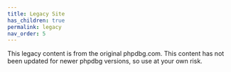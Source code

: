 ```yaml
---
title: Legacy Site
has_children: true
permalink: legacy
nav_order: 5
---
```


This legacy content is from the original phpdbg.com. This content has not been updated for newer phpdbg versions, so use at your own risk.

